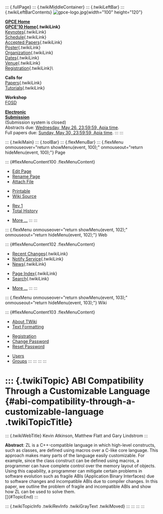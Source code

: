 ::: {.fullPage}
::: {.twikiMiddleContainer}
::: {.twikiLeftBar}
::: {.twikiLeftBarContents}
![gpce-logo.jpg](../pub/GPCE10/WebLeftBar/gpce-logo.jpg){width="100"
height="120"}

**[GPCE Home](http://program-transformation.org/Gpce)**\
**[GPCE\'10 Home](WebHome){.twikiLink}**\
[Keynotes](KeynoteSpeakers){.twikiLink}\
[Schedule](ConferenceProgram){.twikiLink}\
[Accepted Papers](AcceptedPapers){.twikiLink}\
[Poster](Poster){.twikiLink}\
[Organization](ConferenceOrganization){.twikiLink}\
[Dates](ImportantDates){.twikiLink}\
[Venue](ConferenceVenue){.twikiLink}\
[Registration](ConferenceRegistration){.twikiLink}\

**Calls for**\
[Papers](CallForPapers){.twikiLink}\
[Tutorials](CallForTutorials){.twikiLink}

**Workshop**\
[FOSD](http://www.infosun.fim.uni-passau.de/cl/staff/apel/FOSD2010/index.html)

**[Electronic\
Submission](http://www.easychair.org/conferences/?conf=gpce10)**\
(Submission system is closed)\
Abstracts due: [Wednesday, May 26, 23:59:59, Apia
time](http://www.timeanddate.com/worldclock/fixedtime.html?month=5&day=26&year=2010&hour=23&min=59&sec=59&p1=282).\
Full papers due: [Sunday, May 30, 23:59:59, Apia
time](http://www.timeanddate.com/worldclock/fixedtime.html?month=5&day=30&year=2010&hour=23&min=59&sec=59&p1=282).
:::
:::

::: {.twikiMain}
::: {.toolBar}
::: {.flexMenuBar}
::: {.flexMenu onmouseover="return showMenu(event, 100);" onmouseout="return hideMenu(event, 100);"}
Page

::: {#flexMenuContent100 .flexMenuContent}
-   [Edit
    Page](http://www.program-transformation.org/edit/GPCE10/ABICompatibilityThroughACustomizableLanguage?t=1536828793)
-   [Rename
    Page](http://www.program-transformation.org/rename/GPCE10/ABICompatibilityThroughACustomizableLanguage)
-   [Attach
    File](http://www.program-transformation.org/attach/GPCE10/ABICompatibilityThroughACustomizableLanguage)

<!-- -->

-   [Printable](http://www.program-transformation.org/view/GPCE10/ABICompatibilityThroughACustomizableLanguage?skin=print.pattern)
-   [Wiki
    Source](http://www.program-transformation.org/view/GPCE10/ABICompatibilityThroughACustomizableLanguage?skin=text&raw=on&contenttype=text/plain)

<!-- -->

-   [Rev
    1](http://www.program-transformation.org/view/GPCE10/ABICompatibilityThroughACustomizableLanguage?rev=1.1)
-   [Total
    History](http://www.program-transformation.org/rdiff/GPCE10/ABICompatibilityThroughACustomizableLanguage)

<!-- -->

-   [More
    \...](http://www.program-transformation.org/oops/GPCE10/ABICompatibilityThroughACustomizableLanguage?template=oopsmore&param1=1.1&param2=1.1)
:::
:::

::: {.flexMenu onmouseover="return showMenu(event, 102);" onmouseout="return hideMenu(event, 102);"}
Web

::: {#flexMenuContent102 .flexMenuContent}
-   [Recent Changes](WebChanges){.twikiLink}
-   [Notify Service](WebNotify){.twikiLink}
-   [News](WebNews){.twikiLink}

<!-- -->

-   [Page Index](WebIndex){.twikiLink}
-   [Search](WebSearch){.twikiLink}

<!-- -->

-   [More
    \...](http://www.program-transformation.org/oops/GPCE10/ABICompatibilityThroughACustomizableLanguage?template=oopsmore&param1=1.1&param2=1.1)
:::
:::

::: {.flexMenu onmouseover="return showMenu(event, 103);" onmouseout="return hideMenu(event, 103);"}
Wiki

::: {#flexMenuContent103 .flexMenuContent}
-   [About
    TWiki](http://www.program-transformation.org/view/TWiki/WebHome)
-   [Text
    Formatting](http://www.program-transformation.org/view/TWiki/TextFormattingRules)

<!-- -->

-   [Registration](http://www.program-transformation.org/view/TWiki/TWikiRegistration)
-   [Change
    Password](http://www.program-transformation.org/view/TWiki/ChangePassword)
-   [Reset
    Password](http://www.program-transformation.org/view/TWiki/ResetPassword)

<!-- -->

-   [Users](http://www.program-transformation.org/view/Main/TWikiUsers)
-   [Groups](http://www.program-transformation.org/view/Main/TWikiGroups)
:::
:::
:::
:::

::: {.twikiTopic}
ABI Compatibility Through a Customizable Language {#abi-compatibility-through-a-customizable-language .twikiTopicTitle}
=================================================

::: {.twikiWebTitle}
Kevin Atkinson, Matthew Flatt and Gary Lindstrom
:::

**Abstract**: ZL is a C++-compatible language in which high-level
constructs, such as classes, are defined using macros over a C-like core
language. This approach makes many parts of the language easily
customizable. For example, since the class construct can be defined
using macros, a programmer can have complete control over the memory
layout of objects. Using this capability, a programmer can mitigate
certain problems in software evolution such as fragile ABIs (Application
Binary Interfaces) due to software changes and incompatible ABIs due to
compiler changes. In this paper, we outline the problem of fragile and
incompatible ABIs and show how ZL can be used to solve them.\
[]{#TopicEnd}
:::

::: {.twikiTopicInfo .twikiRevInfo .twikiGrayText .twikiMoved}
:::
:::
:::
:::
